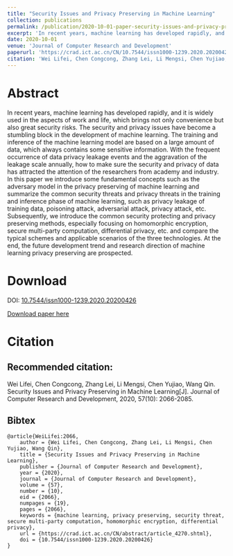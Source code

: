 ```yaml
---
title: "Security Issues and Privacy Preserving in Machine Learning"
collection: publications
permalink: /publication/2020-10-01-paper-security-issues-and-privacy-preserving-in-machine-learning
excerpt: 'In recent years, machine learning has developed rapidly, and it is widely used in the aspects of work and life, which brings not only convenience but also great security risks. The security and privacy issues have become a stumbling block in the development of machine learning. The training and inference of the machine learning model are based on a large amount of data, which always contains some sensitive information. With the frequent occurrence of data privacy leakage events and the aggravation of the leakage scale annually, how to make sure the security and privacy of data has attracted the attention of the researchers from academy and industry. In this paper we introduce some fundamental concepts such as the adversary model in the privacy preserving of machine learning and summarize the common security threats and privacy threats in the training and inference phase of machine learning, such as privacy leakage of training data, poisoning attack, adversarial attack, privacy attack, etc. Subsequently, we introduce the common security protecting and privacy preserving methods, especially focusing on homomorphic encryption, secure multi-party computation, differential privacy, etc. and compare the typical schemes and applicable scenarios of the three technologies. At the end, the future development trend and research direction of machine learning privacy preserving are prospected.'
date: 2020-10-01
venue: 'Journal of Computer Research and Development'
paperurl: 'https://crad.ict.ac.cn/CN/10.7544/issn1000-1239.2020.20200426'
citation: 'Wei Lifei, Chen Congcong, Zhang Lei, Li Mengsi, Chen Yujiao, Wang Qin. Security Issues and Privacy Preserving in Machine Learning[J]. Journal of Computer Research and Development, 2020, 57(10): 2066-2085.'
---
```

# Abstract
In recent years, machine learning has developed rapidly, and it is widely used in the aspects of work and life, which brings not only convenience but also great security risks. The security and privacy issues have become a stumbling block in the development of machine learning. The training and inference of the machine learning model are based on a large amount of data, which always contains some sensitive information. With the frequent occurrence of data privacy leakage events and the aggravation of the leakage scale annually, how to make sure the security and privacy of data has attracted the attention of the researchers from academy and industry. In this paper we introduce some fundamental concepts such as the adversary model in the privacy preserving of machine learning and summarize the common security threats and privacy threats in the training and inference phase of machine learning, such as privacy leakage of training data, poisoning attack, adversarial attack, privacy attack, etc. Subsequently, we introduce the common security protecting and privacy preserving methods, especially focusing on homomorphic encryption, secure multi-party computation, differential privacy, etc. and compare the typical schemes and applicable scenarios of the three technologies. At the end, the future development trend and research direction of machine learning privacy preserving are prospected.

# Download
DOI: [10.7544/issn1000-1239.2020.20200426](https://doi.org/10.7544/issn1000-1239.2020.20200426)

[Download paper here](https://chen-congcong.github.io/files/paper/2020-10-01-paper-security-issues-and-privacy-preserving-in-machine-learning.pdf)

# Citation
## Recommended citation: <br>
Wei Lifei, Chen Congcong, Zhang Lei, Li Mengsi, Chen Yujiao, Wang Qin. Security Issues and Privacy Preserving in Machine Learning[J]. Journal of Computer Research and Development, 2020, 57(10): 2066-2085.

## Bibtex
```
@article{WeiLifei:2066,
    author = {Wei Lifei, Chen Congcong, Zhang Lei, Li Mengsi, Chen Yujiao, Wang Qin},
    title = {Security Issues and Privacy Preserving in Machine Learning},
    publisher = {Journal of Computer Research and Development},
    year = {2020},
    journal = {Journal of Computer Research and Development},
    volume = {57},
    number = {10},
    eid = {2066},
    numpages = {19},
    pages = {2066},
    keywords = {machine learning, privacy preserving, security threat, secure multi-party computation, homomorphic encryption, differential privacy},
    url = {https://crad.ict.ac.cn/CN/abstract/article_4270.shtml},
    doi = {10.7544/issn1000-1239.2020.20200426}
} 
```